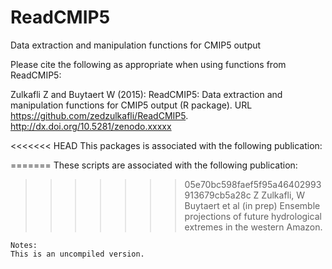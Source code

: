 # ReadCMIP5
Data extraction and manipulation functions for CMIP5 output
    
Please cite the following as appropriate when using functions from ReadCMIP5:
  
  Zulkafli Z and Buytaert W (2015): ReadCMIP5: Data extraction and manipulation functions for CMIP5 output (R package). URL https://github.com/zedzulkafli/ReadCMIP5. http://dx.doi.org/10.5281/zenodo.xxxxx

<<<<<<< HEAD
This packages is associated with the following publication: 
  
=======
These scripts are associated with the following publication: 
>>>>>>> 05e70bc598faef5f95a46402993913679cb5a28c
  Z Zulkafli, W Buytaert et al (in prep) Ensemble projections of future hydrological extremes in the western Amazon.

    Notes: 
    This is an uncompiled version.  
    
